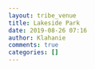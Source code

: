 ```yaml
---
layout: tribe_venue
title: Lakeside Park
date: 2019-08-26 07:16
author: Klahanie
comments: true
categories: []
---
```


